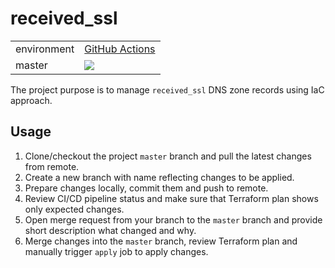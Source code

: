 # received_ssl
<table>
   <tr>
      <td>environment</td>
      <td><a href="https://github.com/HumeniukDenys/receive_ssl/blob/main/.github/workflows/terraform.yml">GitHub Actions</a></td>
   </tr>
   <tr>
      <td>master</td>
      <td><a href="https://github.com/HumeniukDenys/receive_ssl/actions?query=workflow%3Apipeline"><img src="https://github.com/HumeniukDenys/receive_ssl/workflows/Terraform/badge.svg?branch=master" /></a></td>
   </tr>
</table>

The project purpose is to manage `received_ssl` DNS zone records using IaC
approach.

## Usage

1. Clone/checkout the project `master` branch and pull the latest changes from
remote.
2. Create a new branch with name reflecting changes to be applied.
3. Prepare changes locally, commit them and push to remote.
4. Review CI/CD pipeline status and make sure that Terraform plan shows only
expected changes.
5. Open merge request from your branch to the `master` branch and provide short
description what changed and why.
6. Merge changes into the `master` branch, review Terraform plan and manually
trigger `apply` job to apply changes.
